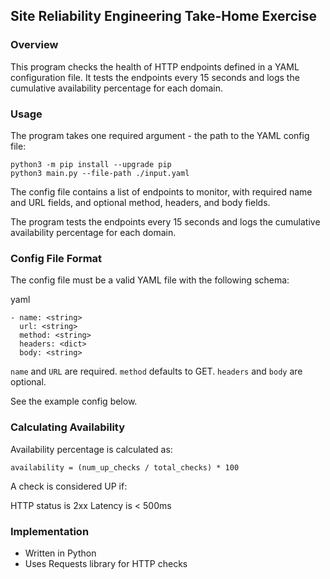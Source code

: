 ## Site Reliability Engineering Take-Home Exercise

### Overview
This program checks the health of HTTP endpoints defined in a YAML configuration file. It tests the endpoints every 15 seconds and logs the cumulative availability percentage for each domain.

### Usage
The program takes one required argument - the path to the YAML config file:

```
python3 -m pip install --upgrade pip
python3 main.py --file-path ./input.yaml
```

The config file contains a list of endpoints to monitor, with required name and URL fields, and optional method, headers, and body fields.

The program tests the endpoints every 15 seconds and logs the cumulative availability percentage for each domain.

### Config File Format

The config file must be a valid YAML file with the following schema:

yaml

```
- name: <string>
  url: <string> 
  method: <string>
  headers: <dict> 
  body: <string>
```
`name` and `URL` are required. `method` defaults to GET. `headers` and `body` are optional.

See the example config below.

### Calculating Availability

Availability percentage is calculated as:

```
availability = (num_up_checks / total_checks) * 100
```

A check is considered UP if:

HTTP status is 2xx
Latency is < 500ms

### Implementation
* Written in Python
* Uses Requests library for HTTP checks
